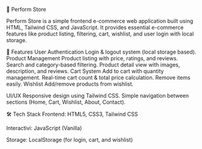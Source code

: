 🛒 Perform Store

Perform Store is a simple frontend e-commerce web application built using HTML, Tailwind CSS, and JavaScript.
It provides essential e-commerce features like product listing, filtering, cart, wishlist, and user login with local storage.

🚀 Features
User Authentication
Login & logout system (local storage based).
Product Management
Product listing with price, ratings, and reviews.
Search and category-based filtering.
Product detail view with images, description, and reviews.
Cart System
Add to cart with quantity management.
Real-time cart count & total price calculation.
Remove items easily.
Wishlist
Add/remove products from wishlist.

UI/UX
Responsive design using Tailwind CSS.
Simple navigation between sections (Home, Cart, Wishlist, About, Contact).

🛠️ Tech Stack
Frontend: HTML5, CSS3, Tailwind CSS

Interactivi: JavaScript (Vanilla)

Storage: LocalStorage (for login, cart, and wishlist)
